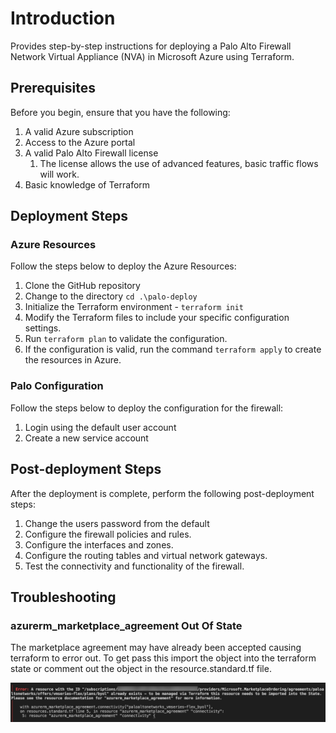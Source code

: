 # Introduction

 Provides step-by-step instructions for deploying a Palo Alto Firewall Network Virtual Appliance (NVA) in Microsoft Azure using Terraform.

## Prerequisites

Before you begin, ensure that you have the following:

1. A valid Azure subscription
2. Access to the Azure portal
3. A valid Palo Alto Firewall license
   1. The license allows the use of advanced features, basic traffic flows will work.
4. Basic knowledge of Terraform

## Deployment Steps

### Azure Resources

Follow the steps below to deploy the Azure Resources:

1. Clone the GitHub repository
2. Change to the directory ```cd .\palo-deploy```
3. Initialize the Terraform environment - ```terraform init```
4. Modify the Terraform files to include your specific configuration settings.
5. Run ```terraform plan``` to validate the configuration.
6. If the configuration is valid, run the command ```terraform apply``` to create the resources in Azure.

### Palo Configuration

Follow the steps below to deploy the configuration for the firewall:

1. Login using the default user account
2. Create a new service account 

## Post-deployment Steps

After the deployment is complete, perform the following post-deployment steps:

1. Change the users password from the default
2. Configure the firewall policies and rules.
3. Configure the interfaces and zones.
4. Configure the routing tables and virtual network gateways.
5. Test the connectivity and functionality of the firewall.

## Troubleshooting

### azurerm_marketplace_agreement Out Of State

The marketplace agreement may have already been accepted causing terraform to error out. To get pass this import the object into the terraform state or comment out the object in the resource.standard.tf file.

![TF_MarketPlaceError](img/error-tfimport-makagreement.jpg)
